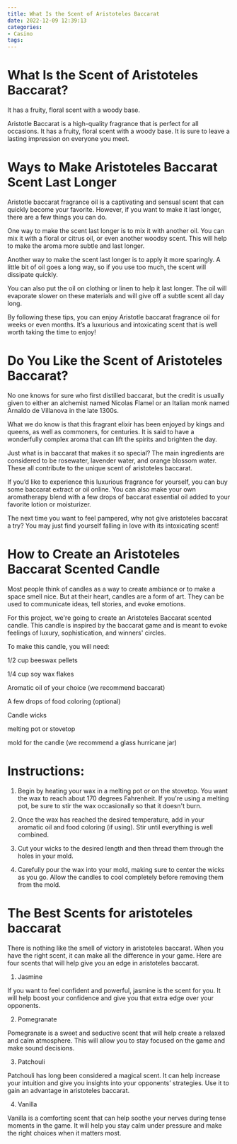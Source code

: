 ```yaml
---
title: What Is the Scent of Aristoteles Baccarat
date: 2022-12-09 12:39:13
categories:
- Casino
tags:
---
```



#  What Is the Scent of Aristoteles Baccarat?

It has a fruity, floral scent with a woody base.

Aristotle Baccarat is a high-quality fragrance that is perfect for all occasions. It has a fruity, floral scent with a woody base. It is sure to leave a lasting impression on everyone you meet.

#  Ways to Make Aristoteles Baccarat Scent Last Longer

Aristotle baccarat fragrance oil is a captivating and sensual scent that can quickly become your favorite. However, if you want to make it last longer, there are a few things you can do.

One way to make the scent last longer is to mix it with another oil. You can mix it with a floral or citrus oil, or even another woodsy scent. This will help to make the aroma more subtle and last longer.

Another way to make the scent last longer is to apply it more sparingly. A little bit of oil goes a long way, so if you use too much, the scent will dissipate quickly.

You can also put the oil on clothing or linen to help it last longer. The oil will evaporate slower on these materials and will give off a subtle scent all day long.

By following these tips, you can enjoy Aristotle baccarat fragrance oil for weeks or even months. It’s a luxurious and intoxicating scent that is well worth taking the time to enjoy!

#  Do You Like the Scent of Aristoteles Baccarat?

No one knows for sure who first distilled baccarat, but the credit is usually given to either an alchemist named Nicolas Flamel or an Italian monk named Arnaldo de Villanova in the late 1300s.

What we do know is that this fragrant elixir has been enjoyed by kings and queens, as well as commoners, for centuries. It is said to have a wonderfully complex aroma that can lift the spirits and brighten the day.

Just what is in baccarat that makes it so special? The main ingredients are considered to be rosewater, lavender water, and orange blossom water. These all contribute to the unique scent of aristoteles baccarat.

If you’d like to experience this luxurious fragrance for yourself, you can buy some baccarat extract or oil online. You can also make your own aromatherapy blend with a few drops of baccarat essential oil added to your favorite lotion or moisturizer.

The next time you want to feel pampered, why not give aristoteles baccarat a try? You may just find yourself falling in love with its intoxicating scent!

#  How to Create an Aristoteles Baccarat Scented Candle

Most people think of candles as a way to create ambiance or to make a space smell nice. But at their heart, candles are a form of art. They can be used to communicate ideas, tell stories, and evoke emotions.

For this project, we're going to create an Aristoteles Baccarat scented candle. This candle is inspired by the baccarat game and is meant to evoke feelings of luxury, sophistication, and winners' circles.

To make this candle, you will need:

1/2 cup beeswax pellets

1/4 cup soy wax flakes

Aromatic oil of your choice (we recommend baccarat)

A few drops of food coloring (optional)

Candle wicks

 melting pot or stovetop

mold for the candle (we recommend a glass hurricane jar)



# Instructions:

 1. Begin by heating your wax in a melting pot or on the stovetop. You want the wax to reach about 170 degrees Fahrenheit. If you're using a melting pot, be sure to stir the wax occasionally so that it doesn't burn.


 2. Once the wax has reached the desired temperature, add in your aromatic oil and food coloring (if using). Stir until everything is well combined.

 3. Cut your wicks to the desired length and then thread them through the holes in your mold.

 4. Carefully pour the wax into your mold, making sure to center the wicks as you go. Allow the candles to cool completely before removing them from the mold.

#  The Best Scents for aristoteles baccarat

There is nothing like the smell of victory in aristoteles baccarat. When you have the right scent, it can make all the difference in your game. Here are four scents that will help give you an edge in aristoteles baccarat.

1. Jasmine

If you want to feel confident and powerful, jasmine is the scent for you. It will help boost your confidence and give you that extra edge over your opponents.

2. Pomegranate

Pomegranate is a sweet and seductive scent that will help create a relaxed and calm atmosphere. This will allow you to stay focused on the game and make sound decisions.

3. Patchouli

Patchouli has long been considered a magical scent. It can help increase your intuition and give you insights into your opponents’ strategies. Use it to gain an advantage in aristoteles baccarat.

4. Vanilla

Vanilla is a comforting scent that can help soothe your nerves during tense moments in the game. It will help you stay calm under pressure and make the right choices when it matters most.
